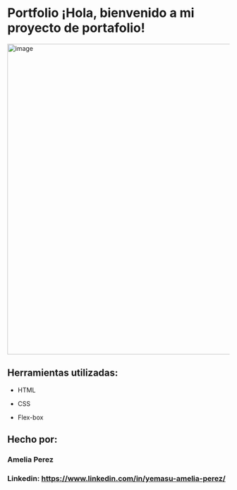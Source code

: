 # Portfolio ¡Hola, bienvenido a mi proyecto de portafolio!

<img width="1371" height="704" alt="image" src="https://github.com/user-attachments/assets/bcd06b09-0e87-463b-a16a-e82f3dcc603f" />

## Herramientas utilizadas:

* HTML

* CSS

* Flex-box

## Hecho por:

### Amelia Perez 

### Linkedin: https://www.linkedin.com/in/yemasu-amelia-perez/


